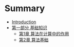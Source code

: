 # Summary

* [Introduction](README.md)
* [第一部分 基础知识](part1.md)
  * [第1章 算法在计算中的作用](chapter1.md)
  * [第2章 算法基础](chapter2.md)

